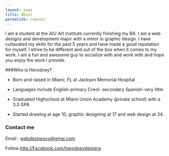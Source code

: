 ```yaml
---
layout: page
title: About
permalink: /about/
---
```




I am a student at the AIU Art Institute currently finishing my BA. I am a web designs and development major with a minor in graphic design. I have cultavated my skills for the past 5 years and have made a good reputation for myself. I strive to be different and out of the box when it comes to my work. I am a fun and awesome guy to socialize with and work with and hope you enjoy the work I provide.

###Who is Herodney?

* Born and raised in Miami, FL at Jackson Memorial Hospital

* Languages include English-primary Creol- secondary Spanish-very little

* Graduated Highschool at Miami Union Academy (private school) with a 3.3 GPA

* Started drawing at age 10, graphic designing at 17 and web design at 24.

### Contact me

Email : [webdezinesco@gmai.com](mailto:webdezinesco@gmail.com)

Follow:http://Facebook.com/herodneydesigns
